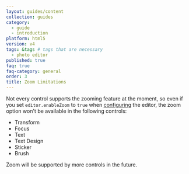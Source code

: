 ```yaml
---
layout: guides/content
collection: guides
category:
  - guide
  - introduction
platform: html5
version: v4
tags: &tags # tags that are necessary
  - photo editor
published: true
faq: true
faq-category: general
order: 3
title: Zoom Limitations
---
```


Not every control supports the zooming feature at the moment, so even if you set `editor.enableZoom` to `true` when [configuring]({{site.baseUrl}}/guides/html5/v4/introduction/configuration) the editor, the zoom option won't be available in the following controls:

* Transform
* Focus
* Text
* Text Design
* Sticker
* Brush

Zoom will be supported by more controls in the future.